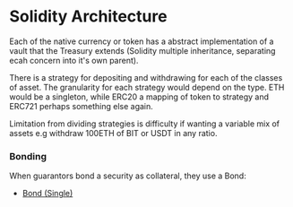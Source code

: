 # Solidity Architecture

Each of the native currency or token has a abstract implementation of a vault that the Treasury extends (Solidity multiple inheritance, separating ecah concern into it's own parent).

There is a strategy for depositing and withdrawing for each of the classes of asset.
The granularity for each strategy would depend on the type. ETH would be a singleton, while ERC20 a mapping of token to strategy and ERC721 perhaps something else again.

Limitation from dividing strategies is difficulty if wanting a variable mix of assets e.g withdraw 100ETH of BIT or USDT in any ratio.

### Bonding

When guarantors bond a security as collateral, they use a Bond:

- [Bond (Single)](./specs/bond_single.md)
